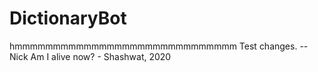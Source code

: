 # DictionaryBot
hmmmmmmmmmmmmmmmmmmmmmmmmmmmmm
Test changes. -- Nick
Am I alive now? - Shashwat, 2020